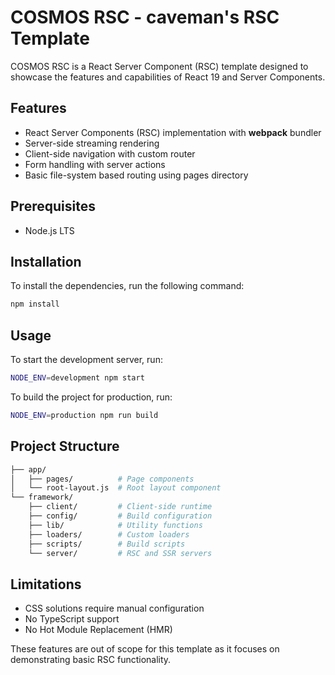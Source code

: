 # COSMOS RSC - caveman's RSC Template

COSMOS RSC is a React Server Component (RSC) template designed to showcase the features and capabilities of React 19 and Server Components.

## Features

- React Server Components (RSC) implementation with **webpack** bundler
- Server-side streaming rendering
- Client-side navigation with custom router
- Form handling with server actions
- Basic file-system based routing using pages directory

## Prerequisites

- Node.js LTS

## Installation

To install the dependencies, run the following command:

```sh
npm install
```

## Usage

To start the development server, run:

```sh
NODE_ENV=development npm start
```

To build the project for production, run:

```sh
NODE_ENV=production npm run build
```

## Project Structure

```sh
├── app/
│   ├── pages/          # Page components
│   └── root-layout.js  # Root layout component
└── framework/
    ├── client/         # Client-side runtime
    ├── config/         # Build configuration
    ├── lib/            # Utility functions
    ├── loaders/        # Custom loaders
    ├── scripts/        # Build scripts
    └── server/         # RSC and SSR servers
```

## Limitations

- CSS solutions require manual configuration
- No TypeScript support
- No Hot Module Replacement (HMR)

These features are out of scope for this template as it focuses on demonstrating basic RSC functionality.
